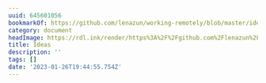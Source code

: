 ```yaml
---
uuid: 645601056
bookmarkOf: https://github.com/lenazun/working-remotely/blob/master/ideas.md
category: document
headImage: https://rdl.ink/render/https%3A%2F%2Fgithub.com%2Flenazun%2Fworking-remotely%2Fblob%2Fmaster%2Fideas.md
title: Ideas
description: ''
tags: []
date: '2023-01-26T19:44:55.754Z'
---
```




